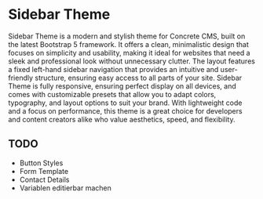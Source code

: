# Sidebar Theme 

Sidebar Theme is a modern and stylish theme for Concrete CMS, built on the latest Bootstrap 5 framework. It offers a clean, minimalistic design that focuses on simplicity and usability, making it ideal for websites that need a sleek and professional look without unnecessary clutter. The layout features a fixed left-hand sidebar navigation that provides an intuitive and user-friendly structure, ensuring easy access to all parts of your site. Sidebar Theme is fully responsive, ensuring perfect display on all devices, and comes with customizable presets that allow you to adapt colors, typography, and layout options to suit your brand. With lightweight code and a focus on performance, this theme is a great choice for developers and content creators alike who value aesthetics, speed, and flexibility.

## TODO

- Button Styles
- Form Template
- Contact Details
- Variablen editierbar machen